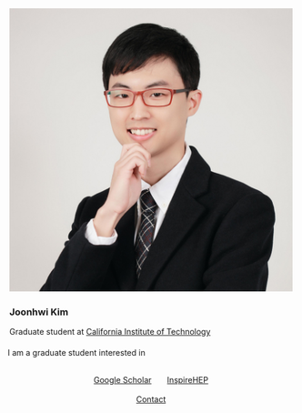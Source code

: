 <div class="container">
    <div class="row" style="margin: 3px">
        <div class="col-md-3 col-lg-3">
            <img src="/images/amiti22-8a-square-med.jpg" style="max-height:2000px; object-fit: contain">
        </div>
        <div class="col-md-3 col-lg-8">
            <h3> Joonhwi Kim </h3>
            Graduate student at
            <a href="https://pma.caltech.edu/people/joonhwi-kim">California Institute of Technology </a> <br>
        </div>
    </div>
    <br>
    I am a graduate student interested in 
</div>

<div class="container">
  <p style="text-align:center">
    <br>
    <a href="https://scholar.google.com/citations?user=A15RZN4AAAAJ">Google Scholar</a>
    &nbsp;&nbsp;&nbsp;&nbsp;&nbsp;
    <a href="https://inspirehep.net/authors/1926101">InspireHEP</a>
    <br>
    &nbsp;
    <br>
    <a href="/contact/index.html">Contact </a>
  </p>
</div>

